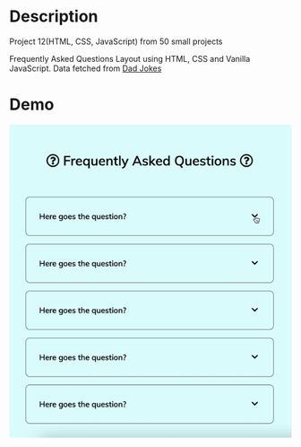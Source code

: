 # Description 

Project 12(HTML, CSS, JavaScript) from 50 small projects

Frequently Asked  Questions Layout using HTML, CSS and Vanilla JavaScript. Data fetched from [Dad Jokes](https://icanhazdadjoke.com/api)

# Demo

![demo gif](./example.gif)
